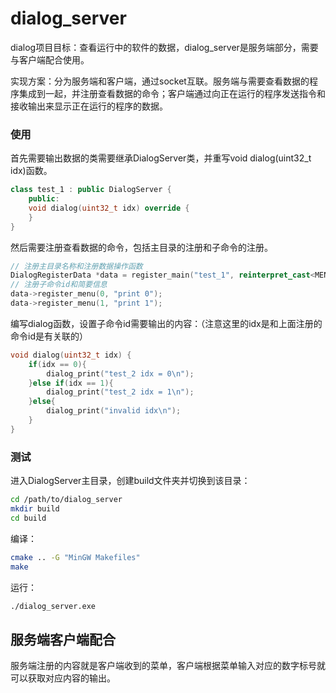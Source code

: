 # dialog_server
dialog项目目标：查看运行中的软件的数据，dialog_server是服务端部分，需要与客户端配合使用。

实现方案：分为服务端和客户端，通过socket互联。服务端与需要查看数据的程序集成到一起，并注册查看数据的命令；客户端通过向正在运行的程序发送指令和接收输出来显示正在运行的程序的数据。

### 使用

首先需要输出数据的类需要继承DialogServer类，并重写void dialog(uint32_t idx)函数。

```c++
class test_1 : public DialogServer {
    public:
    void dialog(uint32_t idx) override {
    }
}
```

然后需要注册查看数据的命令，包括主目录的注册和子命令的注册。

```c++
// 注册主目录名称和注册数据操作函数
DialogRegisterData *data = register_main("test_1", reinterpret_cast<MENU_FUNC>(&test_1::dialog), this);
// 注册子命令id和简要信息
data->register_menu(0, "print 0");
data->register_menu(1, "print 1");
```

编写dialog函数，设置子命令id需要输出的内容：（注意这里的idx是和上面注册的命令id是有关联的）

```c++
void dialog(uint32_t idx) {
    if(idx == 0){
        dialog_print("test_2 idx = 0\n");
    }else if(idx == 1){
        dialog_print("test_2 idx = 1\n");
    }else{
        dialog_print("invalid idx\n");
    }
}
```



### 测试

进入DialogServer主目录，创建build文件夹并切换到该目录：

```bash
cd /path/to/dialog_server
mkdir build
cd build
```

编译：

```bash
cmake .. -G "MinGW Makefiles"
make
```

运行：

```bash
./dialog_server.exe
```



## 服务端客户端配合

服务端注册的内容就是客户端收到的菜单，客户端根据菜单输入对应的数字标号就可以获取对应内容的输出。
